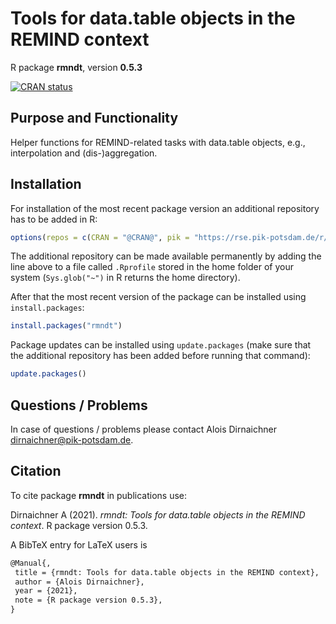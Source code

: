 # Tools for data.table objects in the REMIND context

R package **rmndt**, version **0.5.3**

[![CRAN status](https://www.r-pkg.org/badges/version/rmndt)](https://cran.r-project.org/package=rmndt)    

## Purpose and Functionality

Helper functions for REMIND-related tasks with data.table objects, e.g., interpolation and (dis-)aggregation.


## Installation

For installation of the most recent package version an additional repository has to be added in R:

```r
options(repos = c(CRAN = "@CRAN@", pik = "https://rse.pik-potsdam.de/r/packages"))
```
The additional repository can be made available permanently by adding the line above to a file called `.Rprofile` stored in the home folder of your system (`Sys.glob("~")` in R returns the home directory).

After that the most recent version of the package can be installed using `install.packages`:

```r 
install.packages("rmndt")
```

Package updates can be installed using `update.packages` (make sure that the additional repository has been added before running that command):

```r 
update.packages()
```

## Questions / Problems

In case of questions / problems please contact Alois Dirnaichner <dirnaichner@pik-potsdam.de>.

## Citation

To cite package **rmndt** in publications use:

Dirnaichner A (2021). _rmndt: Tools for data.table objects in the
REMIND context_. R package version 0.5.3.

A BibTeX entry for LaTeX users is

 ```latex
@Manual{,
  title = {rmndt: Tools for data.table objects in the REMIND context},
  author = {Alois Dirnaichner},
  year = {2021},
  note = {R package version 0.5.3},
}
```

